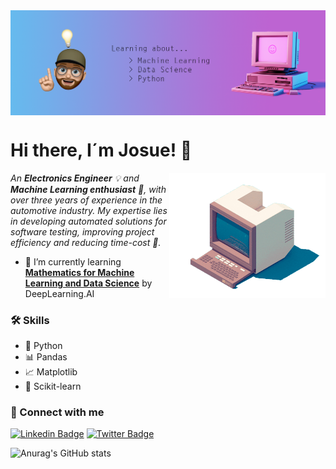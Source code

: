 <img align="center" alt="Banner" width="1000" src="Assets/banner_github.png">

# Hi there, I´m Josue! 👋

<img align="right" alt="PC GIF" src="Assets/pc.gif" width="250" />

<p>
    <em>
        An <b>Electronics Engineer</b> 💡 and <b>Machine Learning enthusiast</b> 🧠, with over three years of experience in the automotive industry. My expertise lies in developing automated solutions for software testing, improving project efficiency and reducing time-cost 🚀.
    </em> 
</p>

- 🌱 I’m currently learning <a href="https://www.coursera.org/specializations/mathematics-for-machine-learning-and-data-science"> <b>Mathematics for Machine Learning and Data Science</b></a> by DeepLearning.AI

### 🛠️ Skills
- 🐍 Python
- 📊 Pandas
- 📈 Matplotlib
- 🤖 Scikit-learn

### 🤝 Connect with me

[![Linkedin Badge](https://img.shields.io/badge/-LinkedIn-blue?style=flat-square&logo=Linkedin&logoColor=white&link=https://www.linkedin.com/in/josuedelvallenicolas/)](https://www.linkedin.com/in/josuedelvallenicolas/)
[![Twitter Badge](https://img.shields.io/badge/-Twitter-blue?style=flat-square&logo=Twitter&logoColor=white&link=https://twitter.com/delvalledata)](https://twitter.com/delvalledata)

![Anurag's GitHub stats](https://github-readme-stats.vercel.app/api?username=josuedelvalle&show_icons=true&theme=tokyonight)
